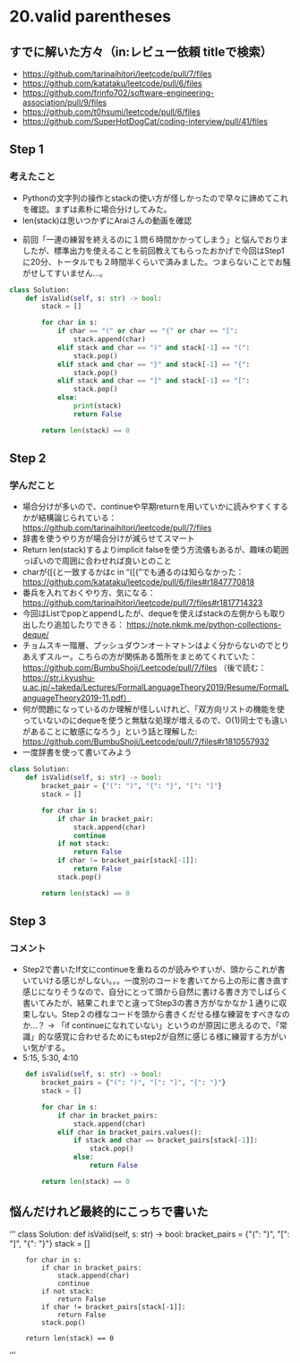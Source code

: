 # 20.valid parentheses

## すでに解いた方々（in:レビュー依頼 titleで検索）
- https://github.com/tarinaihitori/leetcode/pull/7/files
- https://github.com/katataku/leetcode/pull/6/files
- https://github.com/frinfo702/software-engineering-association/pull/9/files
- https://github.com/t0hsumi/leetcode/pull/6/files
- https://github.com/SuperHotDogCat/coding-interview/pull/41/files

## Step 1
### 考えたこと
- Pythonの文字列の操作とstackの使い方が怪しかったので早々に諦めてこれを確認。まずは素朴に場合分けしてみた。
- len(stack)は思いつかずにAraiさんの動画を確認

* 前回「一連の練習を終えるのに１問６時間かかってしまう」と悩んでおりましたが、標準出力を使えることを前回教えてもらったおかげで今回はStep1に20分、トータルでも２時間半くらいで済みました。つまらないことでお騒がせしてすいません…。

```Python
class Solution:
    def isValid(self, s: str) -> bool:
        stack = []

        for char in s:
            if char == "(" or char == "{" or char == "[":
                stack.append(char)
            elif stack and char == ")" and stack[-1] == "(":
                stack.pop()
            elif stack and char == "}" and stack[-1] == "{":
                stack.pop()
            elif stack and char == "]" and stack[-1] == "[":
                stack.pop()
            else:
                print(stack)
                return False

        return len(stack) == 0
```

## Step 2
### 学んだこと
- 場合分けが多いので、continueや早期returnを用いていかに読みやすくするかが結構論じられている：https://github.com/tarinaihitori/leetcode/pull/7/files
- 辞書を使うやり方が場合分けが減らせてスマート
- Return len(stack)するよりimplicit falseを使う方流儀もあるが、趣味の範囲っぽいので周囲に合わせれば良いとのこと
- charが([{と一致するかはc in “([{”でも通るのは知らなかった： https://github.com/katataku/leetcode/pull/6/files#r1847770818
- 番兵を入れておくやり方、気になる：https://github.com/tarinaihitori/leetcode/pull/7/files#r1817714323
- 今回はListでpopとappendしたが、dequeを使えばstackの左側からも取り出したり追加したりできる： https://note.nkmk.me/python-collections-deque/
- チョムスキー階層、プッシュダウンオートマトンはよく分からないのでとりあえずスルー。こちらの方が関係ある箇所をまとめてくれていた：https://github.com/BumbuShoji/Leetcode/pull/7/files （後で読む：https://str.i.kyushu-u.ac.jp/~takeda/Lectures/FormalLanguageTheory2019/Resume/FormalLanguageTheory2019-11.pdf）
- 何が問題になっているのか理解が怪しいけれど、「双方向リストの機能を使っていないのにdequeを使うと無駄な処理が増えるので、O(1)同士でも違いがあることに敏感になろう」という話と理解した: https://github.com/BumbuShoji/Leetcode/pull/7/files#r1810557932 
- 一度辞書を使って書いてみよう

```Python
class Solution:
    def isValid(self, s: str) -> bool:
        bracket_pair = {"(": ")", "{": "}", "[": "]"}
        stack = []

        for char in s:
            if char in bracket_pair:
                stack.append(char)
                continue
            if not stack:
                return False
            if char != bracket_pair[stack[-1]]:
                return False
            stack.pop()

        return len(stack) == 0

```

## Step 3
### コメント
- Step2で書いたIf文にcontinueを重ねるのが読みやすいが、頭からこれが書いていける感じがしない。。。一度別のコードを書いてから上の形に書き直す感じになりそうなので、自分にとって頭から自然に書ける書き方でしばらく書いてみたが、結果これまでと違ってStep3の書き方がなかなか１通りに収束しない。Step２の様なコードを頭から書きくだせる様な練習をすべきなのか…？ -> 「if continueになれていない」というのが原因に思えるので、「常識」的な感覚に合わせるためにもstep2が自然に感じる様に練習する方がいい気がする。
- 5:15, 5:30, 4:10

```Python
    def isValid(self, s: str) -> bool:
        bracket_pairs = {"(": ")", "[": "]", "{": "}"}
        stack = []

        for char in s:
            if char in bracket_pairs:
                stack.append(char)
            elif char in bracket_pairs.values():
                if stack and char == bracket_pairs[stack[-1]]:
                    stack.pop()
                else:
                    return False

        return len(stack) == 0
```

## 悩んだけれど最終的にこっちで書いた
‘’’
class Solution:
    def isValid(self, s: str) -> bool:
        bracket_pairs = {"(": ")", "[": "]", "{": "}"}
        stack = []

        for char in s:
            if char in bracket_pairs:
                stack.append(char)
                continue
            if not stack:
                return False
            if char != bracket_pairs[stack[-1]]:
                return False
            stack.pop()

        return len(stack) == 0

‘’’

